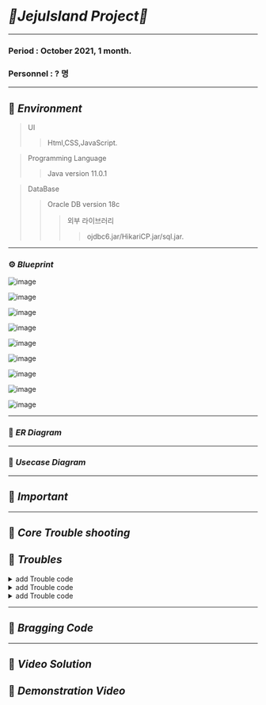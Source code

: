 # _🍊JejuIsland Project🍊_
***
### Period : October 2021,  1 month. 
### Personnel : ? 명  
***
## 📌 _Environment_       
> UI       
> > Html,CSS,JavaScript. 

> Programming Language
> > Java version 11.0.1

> DataBase
> > Oracle DB version 18c
> > > 외부 라이브러리
> > > > ojdbc6.jar/HikariCP.jar/sql.jar. 
***      
### ⚙️ _Blueprint_  

![image](https://user-images.githubusercontent.com/77534863/132796195-458c5d85-8814-4f15-820f-7c68bbfae3ea.png)

![image](https://user-images.githubusercontent.com/77534863/132796313-d93412e3-2284-4b94-b959-83f80307911a.png)

![image](https://user-images.githubusercontent.com/77534863/132796408-3ab66f8a-6a64-440b-a7b3-d69a78c5c469.png)

![image](https://user-images.githubusercontent.com/77534863/132796461-aafd93fd-1d01-44d9-8565-7bf10cea95d9.png)

![image](https://user-images.githubusercontent.com/77534863/132796498-8ec530cb-edba-4df7-82c0-bf34a914af1d.png)

![image](https://user-images.githubusercontent.com/77534863/132796553-6c450e4d-4586-49e0-bb8d-eb376d8a7791.png)

![image](https://user-images.githubusercontent.com/77534863/132796595-c6000ba2-68f1-4c25-8ee4-377778ea5dfe.png)

![image](https://user-images.githubusercontent.com/77534863/132796683-55d80f24-4749-4967-ba92-54d925e67dad.png)

![image](https://user-images.githubusercontent.com/77534863/132796708-a8fd4815-b765-4de4-8dfc-cf5f5291bbee.png)




*** 
### 📌 _ER Diagram_

***   
### 📌 _Usecase Diagram_  
   


   
*** 
## 📌 _Important_


***
## 📌 _Core Trouble shooting_   


## 📝  _Troubles_   
<details>
	<summary> add Trouble code</summary>      
</details> 
<details>
	<summary> add Trouble code</summary>      
</details> 
<details>
	<summary> add Trouble code</summary>      
</details> 

***  

## 🔆 _Bragging Code_    
 
 
*** 

## 📌 _Video Solution_


## 📸 _Demonstration Video_   






